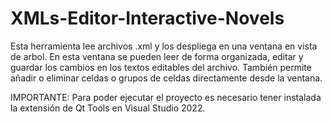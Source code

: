 # XMLs-Editor-Interactive-Novels

Esta herramienta lee archivos .xml y los despliega en una ventana en vista de arbol.
En esta ventana se pueden leer de forma organizada, editar y guardar los cambios en los textos editables del archivo.
También permite añadir o eliminar celdas o grupos de celdas directamente desde la ventana.

IMPORTANTE: Para poder ejecutar el proyecto es necesario tener instalada la extensión de Qt Tools en Visual Studio 2022.
